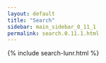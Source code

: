```yaml
---
layout: default
title: "Search"
sidebar: main_sidebar_0_11_1
permalink: search.0.11.1.html
---
```


{% include search-lunr.html %}
